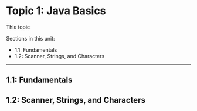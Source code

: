 # Topic 1: Java Basics

This topic 

Sections in this unit: 
- 1.1: Fundamentals
- 1.2: Scanner, Strings, and Characters

---
## 1.1: Fundamentals

## 1.2: Scanner, Strings, and Characters
